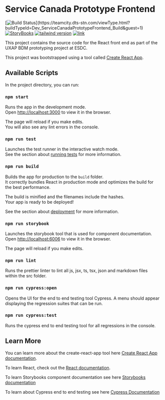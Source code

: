 # Service Canada Prototype Frontend 
[![Build Status](https://teamcity.dts-stn.com/app/rest/builds/buildType:(id:Dev_ServiceCanadaPrototypeFrontend_Build)/statusIcon)](https://teamcity.dts-stn.com/viewType.html?buildTypeId=Dev_ServiceCanadaPrototypeFrontend_Build&guest=1)
[![StoryBooks](https://raw.githubusercontent.com/storybookjs/brand/master/badge/badge-storybook.svg)](https://dts-stn.github.io/ServicePrototypeFrontend)
[![tailwind version](https://img.shields.io/badge/tailwind-1.9.0-9cf)](https://v1.tailwindcss.com/docs)
[![link](https://img.shields.io/badge/link-%F0%9F%94%97-brightgreen)](https://servicecanadaprototypefrontend-main.dev.dts-stn.com/)


This project contains the source code for the React front end as part of the UXAP BDM prototyping project at ESDC. 

This project was bootstrapped using a tool called [Create React App](https://github.com/facebook/create-react-app).

## Available Scripts

In the project directory, you can run:

### `npm start`

Runs the app in the development mode.<br />
Open [http://localhost:3000](http://localhost:3000) to view it in the browser.

The page will reload if you make edits.<br />
You will also see any lint errors in the console.

### `npm run test`

Launches the test runner in the interactive watch mode.<br />
See the section about [running tests](https://facebook.github.io/create-react-app/docs/running-tests) for more information.

### `npm run build`

Builds the app for production to the `build` folder.<br />
It correctly bundles React in production mode and optimizes the build for the best performance.

The build is minified and the filenames include the hashes.<br />
Your app is ready to be deployed!

See the section about [deployment](https://facebook.github.io/create-react-app/docs/deployment) for more information.

### `npm run storybook`

Launches the storybook tool that is used for component documentation.<br />
Open [http://localhost:6006](http://localhost:6006) to view it in the browser.

The page will reload if you make edits.

### `npm run lint`

Runs the prettier linter to lint all js, jsx, ts, tsx, json and markdown files within the src folder.


### `npm run cypress:open`

Opens the UI for the end to end testing tool Cypress. A menu should appear displaying the regression suites that can be run.

### `npm run cypress:test`

Runs the cypress end to end testing tool for all regressions in the console.

## Learn More

You can learn more about the create-react-app tool here [Create React App documentation](https://facebook.github.io/create-react-app/docs/getting-started).

To learn React, check out the [React documentation](https://reactjs.org/).

To learn Storybooks component documentation see here [Storybooks documentation](
https://storybook.js.org/docs/react/get-started/introduction
)

To learn about Cypress end to end testing see here [Cypress Documentation](https://docs.cypress.io/guides/overview/why-cypress.html)

